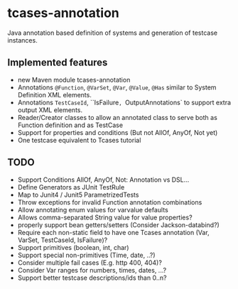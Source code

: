 # tcases-annotation

Java annotation based definition of systems and generation of testcase instances.

## Implemented features

* new Maven module tcases-annotation
* Annotations `@Function`, `@VarSet`, `@Var`, `@Value`, `@Has` similar to System Definition XML elements.
* Annotations `TestCaseId`, ``IsFailure`, `OutputAnnotations` to support extra output XML elements.
* Reader/Creator classes to allow an annotated class to serve both as Function definition and as TestCase
* Support for properties and conditions (But not AllOf, AnyOf, Not yet)
* One testcase equivalent to Tcases tutorial

## TODO

* Support Conditions AllOf, AnyOf, Not: Annotation vs DSL...
* Define Generators as JUnit TestRule
* Map to Junit4 / Junit5 ParametrizedTests
* Throw exceptions for invalid Function annotation combinations
* Allow annotating enum values for varvalue defaults
* Allows comma-separated String value for value properties?
* properly support bean getters/setters (Consider Jackson-databind?)
* Require each non-static field to have one Tcases annotation (Var, VarSet, TestCaseId, IsFailure)?
* Support primitives (boolean, int, char)
* Support special non-primitives (Time, date, ..?)
* Consider multiple fail cases (E.g. http 400, 404)?
* Consider Var ranges for numbers, times, dates, ...?
* Support better testcase descriptions/ids than 0..n?